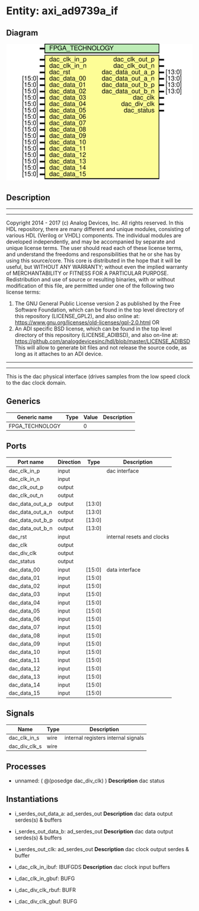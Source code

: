 # Entity: axi_ad9739a_if

## Diagram

![Diagram](axi_ad9739a_if.svg "Diagram")
## Description

***************************************************************************
 ***************************************************************************
 Copyright 2014 - 2017 (c) Analog Devices, Inc. All rights reserved.
 In this HDL repository, there are many different and unique modules, consisting
 of various HDL (Verilog or VHDL) components. The individual modules are
 developed independently, and may be accompanied by separate and unique license
 terms.
 The user should read each of these license terms, and understand the
 freedoms and responsibilities that he or she has by using this source/core.
 This core is distributed in the hope that it will be useful, but WITHOUT ANY
 WARRANTY; without even the implied warranty of MERCHANTABILITY or FITNESS FOR
 A PARTICULAR PURPOSE.
 Redistribution and use of source or resulting binaries, with or without modification
 of this file, are permitted under one of the following two license terms:
   1. The GNU General Public License version 2 as published by the
      Free Software Foundation, which can be found in the top level directory
      of this repository (LICENSE_GPL2), and also online at:
      <https://www.gnu.org/licenses/old-licenses/gpl-2.0.html>
 OR
   2. An ADI specific BSD license, which can be found in the top level directory
      of this repository (LICENSE_ADIBSD), and also on-line at:
      https://github.com/analogdevicesinc/hdl/blob/master/LICENSE_ADIBSD
      This will allow to generate bit files and not release the source code,
      as long as it attaches to an ADI device.
 ***************************************************************************
 ***************************************************************************
 This is the dac physical interface (drives samples from the low speed clock to the
 dac clock domain.
 
## Generics

| Generic name    | Type | Value | Description |
| --------------- | ---- | ----- | ----------- |
| FPGA_TECHNOLOGY |      | 0     |             |
## Ports

| Port name        | Direction | Type   | Description                |
| ---------------- | --------- | ------ | -------------------------- |
| dac_clk_in_p     | input     |        | dac interface              |
| dac_clk_in_n     | input     |        |                            |
| dac_clk_out_p    | output    |        |                            |
| dac_clk_out_n    | output    |        |                            |
| dac_data_out_a_p | output    | [13:0] |                            |
| dac_data_out_a_n | output    | [13:0] |                            |
| dac_data_out_b_p | output    | [13:0] |                            |
| dac_data_out_b_n | output    | [13:0] |                            |
| dac_rst          | input     |        | internal resets and clocks |
| dac_clk          | output    |        |                            |
| dac_div_clk      | output    |        |                            |
| dac_status       | output    |        |                            |
| dac_data_00      | input     | [15:0] | data interface             |
| dac_data_01      | input     | [15:0] |                            |
| dac_data_02      | input     | [15:0] |                            |
| dac_data_03      | input     | [15:0] |                            |
| dac_data_04      | input     | [15:0] |                            |
| dac_data_05      | input     | [15:0] |                            |
| dac_data_06      | input     | [15:0] |                            |
| dac_data_07      | input     | [15:0] |                            |
| dac_data_08      | input     | [15:0] |                            |
| dac_data_09      | input     | [15:0] |                            |
| dac_data_10      | input     | [15:0] |                            |
| dac_data_11      | input     | [15:0] |                            |
| dac_data_12      | input     | [15:0] |                            |
| dac_data_13      | input     | [15:0] |                            |
| dac_data_14      | input     | [15:0] |                            |
| dac_data_15      | input     | [15:0] |                            |
## Signals

| Name          | Type | Description                          |
| ------------- | ---- | ------------------------------------ |
| dac_clk_in_s  | wire | internal registers internal signals  |
| dac_div_clk_s | wire |                                      |
## Processes
- unnamed: ( @(posedge dac_div_clk) )
**Description**
dac status

## Instantiations

- i_serdes_out_data_a: ad_serdes_out
**Description**
dac data output serdes(s) & buffers

- i_serdes_out_data_b: ad_serdes_out
**Description**
dac data output serdes(s) & buffers

- i_serdes_out_clk: ad_serdes_out
**Description**
dac clock output serdes & buffer

- i_dac_clk_in_ibuf: IBUFGDS
**Description**
dac clock input buffers

- i_dac_clk_in_gbuf: BUFG
- i_dac_div_clk_rbuf: BUFR
- i_dac_div_clk_gbuf: BUFG
